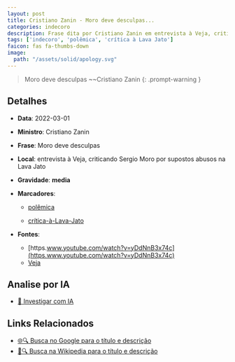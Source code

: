 ```yaml
---
layout: post
title: Cristiano Zanin - Moro deve desculpas...
categories: indecoro
description: Frase dita por Cristiano Zanin em entrevista à Veja, criticando Sergio Moro por supostos abusos na Lava Jato
tags: ['indecoro', 'polêmica', 'crítica à Lava Jato']
faicon: fas fa-thumbs-down
image:
  path: "/assets/solid/apology.svg"
---
```


> Moro deve desculpas ~~Cristiano Zanin
{: .prompt-warning }

## Detalhes
- **Data**: 2022-03-01
- **Ministro**: Cristiano Zanin
- **Frase**: Moro deve desculpas
- **Local**: entrevista à Veja, criticando Sergio Moro por supostos abusos na Lava Jato
- **Gravidade**: **media** <i class="fas fa-apology"></i>

- **Marcadores**: 

   - [polêmica](/tags/polêmica/)

   - [crítica-à-Lava-Jato](/tags/crítica-à-Lava-Jato/)
- **Fontes**:
  - [https.www.youtube.com/watch?v=yDdNnB3x74c](https.www.youtube.com/watch?v=yDdNnB3x74c)
  - [Veja](Veja)

## Analise por IA
- [🤖 Investigar com IA](https://www.perplexity.ai/search?q=%22Cristiano%20Zanin%22%2BMoro%20deve%20desculpas%2Bentrevista%20%C3%A0%20Veja%2C%20criticando%20Sergio%20Moro%20por%20supostos%20abusos%20na%20Lava%20Jato)

## Links Relacionados
- [🌐🔍 Busca no Google para o título e descrição](https://www.google.com/search?q=%22Cristiano%20Zanin%22%2BMoro%20deve%20desculpas%2Bentrevista%20%C3%A0%20Veja%2C%20criticando%20Sergio%20Moro%20por%20supostos%20abusos%20na%20Lava%20Jato)
- [📖🔍 Busca na Wikipedia para o título e descrição](https://pt.wikipedia.org/w/index.php?search=%22Cristiano%20Zanin%22%2BMoro%20deve%20desculpas%2Bentrevista%20%C3%A0%20Veja%2C%20criticando%20Sergio%20Moro%20por%20supostos%20abusos%20na%20Lava%20Jato)


